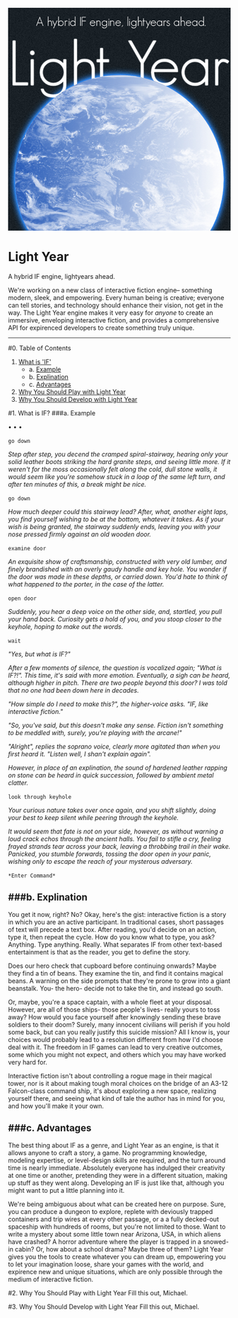 ![](Marketing/Scaled/LightYear%20-%20Title%20-%20Catch.jpg "LightYear - Title - Catch.jpg")


# Light Year
A hybrid IF engine, lightyears ahead.

We're working on a new class of interactive fiction engine– something modern, sleek, and empowering. Every human being is creative; everyone can tell stories, and technology should enhance their vision, not get in the way. The Light Year engine makes it very easy for *anyone* to create an immersive, enveloping interactive fiction, and provides a comprehensive API for expirenced developers to create something truly unique.

---
#0. Table of Contents
1. [What is 'IF'](#1-what-is-if)
	* a. [Example](#a-example)
	* b. [Explination](#b-explination)
	* c. [Advantages](#c-advantages)
2. [Why You Should Play with Light Year](#2-why-you-should-play-with-light-year)
3. [Why You Should Develop with Light Year](#3-why-you-should-develop-with-light-year)


#1. What is IF?
###a. Example


• • •

`go down`

*Step after step, you decend the cramped spiral-stairway, hearing only your solid leather boots striking the hard granite steps, and seeing little more. If it weren't for the moss occasionally felt along the cold, dull stone walls, it would seem like you're somehow stuck in a loop of the same left turn, and after ten minutes of this, a break might be nice.*

`go down`

*How much deeper could this stairway lead? After, what, another eight laps, you find yourself wishing to be at the bottom, whatever it takes. As if your wish is being granted, the stairway suddenly ends, leaving you with your nose pressed firmly against an old wooden door.*

`examine door`

*An exquisite show of craftsmanship, constructed with very old lumber, and finely brandished with an overly gaudy handle and key hole. You wonder if the door was made in these depths, or carried down. You'd hate to think of what happened to the porter, in the case of the latter.*

`open door`

*Suddenly, you hear a deep voice on the other side, and, startled, you pull your hand back. Curiosity gets a hold of you, and you stoop closer to the keyhole, hoping to make out the words.*

`wait`

*"Yes, but what is IF?"*

*After a few moments of silence, the question is vocalized again; "What is IF?!". This time, it's said with more emotion. Eventually, a sigh can be heard, although higher in pitch. There are two people beyond this door? I was told that no one had been down here in decades.*

*"How simple do I need to make this?", the higher-voice asks. "IF, like interactive fiction."*

*"So, you've said, but this doesn't make any sense. Fiction isn't something to be meddled with, surely, you're playing with the arcane!"*

*"Alright", replies the soprano voice, clearly more agitated than when you first heard it. "Listen well, I shan't explain again".*

*However, in place of an explination, the sound of hardened leather rapping on stone can be heard in quick succession, followed by ambient metal clatter.*

`look through keyhole`

*Your curious nature takes over once again, and you shift slightly, doing your best to keep silent while peering through the keyhole.*

*It would seem that fate is not on your side, however, as without warning a loud crack echos through the ancient halls. You fail to stifle a cry, feeling frayed strands tear across your back, leaving a throbbing trail in their wake. Panicked, you stumble forwards, tossing the door open in your panic, wishing only to escape the reach of your mysterous adversary.*

`*Enter Command*`

###b. Explination
---

You get it now, right? No? Okay, here's the gist: interactive fiction is a story in which you are an active participant. In traditional cases, short passages of text will precede a text box. After reading, you'd decide on an action, type it, then repeat the cycle. How do you know what to type, you ask? Anything. Type anything. Really. What separates IF from other text-based entertainment is that as the reader, you get to define the story.

Does our hero check that cupboard before continuing onwards? Maybe they find a tin of beans. They examine the tin, and find it contains magical beans. A warning on the side prompts that they're prone to grow into a giant beanstalk. You- the hero- decide not to take the tin, and instead go south.

Or, maybe, you're a space captain, with a whole fleet at your disposal. However, are all of those ships- those people's lives- really yours to toss away? How would you face yourself after knowingly sending these brave soldiers to their doom? Surely, many innocent civilians will perish if you hold some back, but can you really justify this suicide mission? All I know is, your choices would probably lead to a resolution different from how I'd choose deal with it. The freedom in IF games can lead to very creative outcomes, some which you might not expect, and others which you may have worked very hard for.

Interactive fiction isn't about controlling a rogue mage in their magical tower, nor is it about making tough moral choices on the bridge of an A3-12 Falcon-class command ship, it's about exploring a new space, realizing yourself there, and seeing what kind of tale the author has in mind for you, and how you'll make it your own.

###c. Advantages
---

The best thing about IF as a genre, and Light Year as an engine, is that it allows anyone to craft a story, a game. No programming knowledge, modeling expertise, or level-design skills are required, and the turn around time is nearly immediate. Absolutely everyone has indulged their creativity at one time or another, pretending they were in a different situation, making up stuff as they went along. Developing an IF is just like that, although you might want to put a little planning into it.

We're being ambiguous about what can be created here on purpose. Sure, you can produce a dungeon to explore, replete with deviously trapped containers and trip wires at every other passage, or a a fully decked-out spaceship with hundreds of rooms, but you're not limited to those. Want to write a mystery about some little town near Arizona, USA, in which aliens have crashed? A horror adventure where the player is trapped in a snowed-in cabin? Or, how about a school drama? Maybe three of them? Light Year gives you the tools to create whatever you can dream up, empowering you to let your imagination loose, share your games with the world, and expirence new and unique situations, which are only possible through the medium of interactive fiction.

#2. Why You Should Play with Light Year
Fill this out, Michael.

#3. Why You Should Develop with Light Year
Fill this out, Michael.